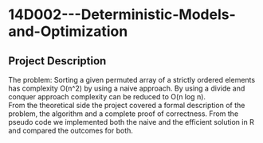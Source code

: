 # 14D002---Deterministic-Models-and-Optimization

## Project Description

The problem: Sorting a given permuted array of a strictly ordered elements has complexity O(n^2) by using a naive approach. 
By using a divide and conquer approach complexity can be reduced to O(n log n).  
From the theoretical side the project covered a formal description of the problem, the algorithm and a complete proof of correctness. From the pseudo code we implemented both the naive and the efficient solution in R and compared the outcomes for both. 

